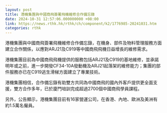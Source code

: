 ```yaml
---
layout: post
title: 港機集團與中國商飛簽署飛機維修合作備忘錄
date: 2024-10-31 12:57:06.000000000 +08:00
link: https://news.rthk.hk/rthk/ch/component/k2/1776985-20241031.htm
categories: rthk
---
```


港機集團與中國商飛簽署飛機維修合作備忘錄，在機身、部件及物料管理服務方面建立合作關係，以應對ARJ21及C919等中國商飛飛機日益增長的維修需求。

港機集團目前為中國商飛飛機提供的服務包括ARJ21及C919的基地維修，並承諾明年或之前，進一步開發CF34-10A發動機及ARJ21起落架的維修能力；集團的部件服務亦已在C919逃生滑梯方面建立了專業技術。

港機集團相信，合作備忘錄有助雙方共同為中國商飛的國內外客戶提供更全面支援，雙方合作多年，已於廈門培訓完成超過2700個中國商飛學員課程。

另外，公告顯示，港機集團目前有16家營運公司，在香港、內地、歐洲及美洲有約1.5萬名僱員。
